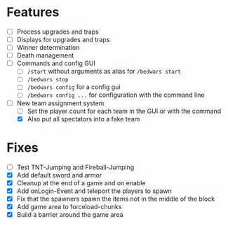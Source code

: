 # Features

- [ ] Process upgrades and traps
- [ ] Displays for upgrades and traps
- [ ] Winner determination
- [ ] Death management
- [ ] Commands and config GUI
    - [ ] `/start` without arguments as alias for `/bedwars start`
    - [ ] `/bedwars stop`
    - [ ] `/bedwars config` for a config gui
    - [ ] `/bedwars config ...` for configuration with the command line
- [ ] New team assignment system
  - [ ] Set the player count for each team in the GUI or with the command
  - [X] Also put all spectators into a fake team

# Fixes

- [ ] Test TNT-Jumping and Fireball-Jumping
- [X] Add default sword and armor
- [X] Cleanup at the end of a game and on enable
- [X] Add onLogin-Event and teleport the players to spawn
- [X] Fix that the spawners spawn the items not in the middle of the block
- [X] Add game area to forceload-chunks
- [X] Build a barrier around the game area
